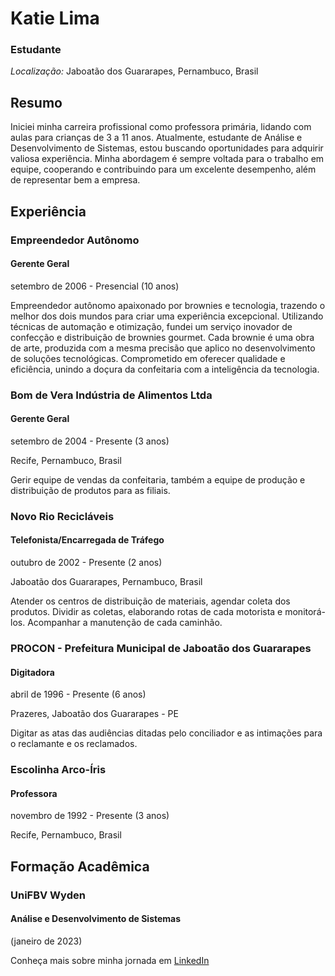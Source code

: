 # Katie Lima
### Estudante
*Localização:* Jaboatão dos Guararapes, Pernambuco, Brasil

## Resumo
Iniciei minha carreira profissional como professora primária, lidando com aulas para crianças de 3 a 11 anos. Atualmente, estudante de Análise e Desenvolvimento de Sistemas, estou buscando oportunidades para adquirir valiosa experiência. Minha abordagem é sempre voltada para o trabalho em equipe, cooperando e contribuindo para um excelente desempenho, além de representar bem a empresa.

## Experiência

### Empreendedor Autônomo
#### Gerente Geral
setembro de 2006 - Presencial (10 anos)

Empreendedor autônomo apaixonado por brownies e tecnologia, trazendo o melhor dos dois mundos para criar uma experiência excepcional. Utilizando técnicas de automação e otimização, fundei um serviço inovador de confecção e distribuição de brownies gourmet. Cada brownie é uma obra de arte, produzida com a mesma precisão que aplico no desenvolvimento de soluções tecnológicas. Comprometido em oferecer qualidade e eficiência, unindo a doçura da confeitaria com a inteligência da tecnologia.

### Bom de Vera Indústria de Alimentos Ltda
#### Gerente Geral
setembro de 2004 - Presente (3 anos)

Recife, Pernambuco, Brasil

Gerir equipe de vendas da confeitaria, também a equipe de produção e distribuição de produtos para as filiais.

### Novo Rio Recicláveis
#### Telefonista/Encarregada de Tráfego
outubro de 2002 - Presente (2 anos)

Jaboatão dos Guararapes, Pernambuco, Brasil

Atender os centros de distribuição de materiais, agendar coleta dos produtos. Dividir as coletas, elaborando rotas de cada motorista e monitorá-los. Acompanhar a manutenção de cada caminhão.

### PROCON - Prefeitura Municipal de Jaboatão dos Guararapes
#### Digitadora
abril de 1996 - Presente (6 anos)

Prazeres, Jaboatão dos Guararapes - PE

Digitar as atas das audiências ditadas pelo conciliador e as intimações para o reclamante e os reclamados.

### Escolinha Arco-Íris
#### Professora
novembro de 1992 - Presente (3 anos)

Recife, Pernambuco, Brasil

## Formação Acadêmica

### UniFBV Wyden
#### Análise e Desenvolvimento de Sistemas
(janeiro de 2023)

Conheça mais sobre minha jornada em [LinkedIn](https://www.linkedin.com/in/seulinkdolinkedin/)
